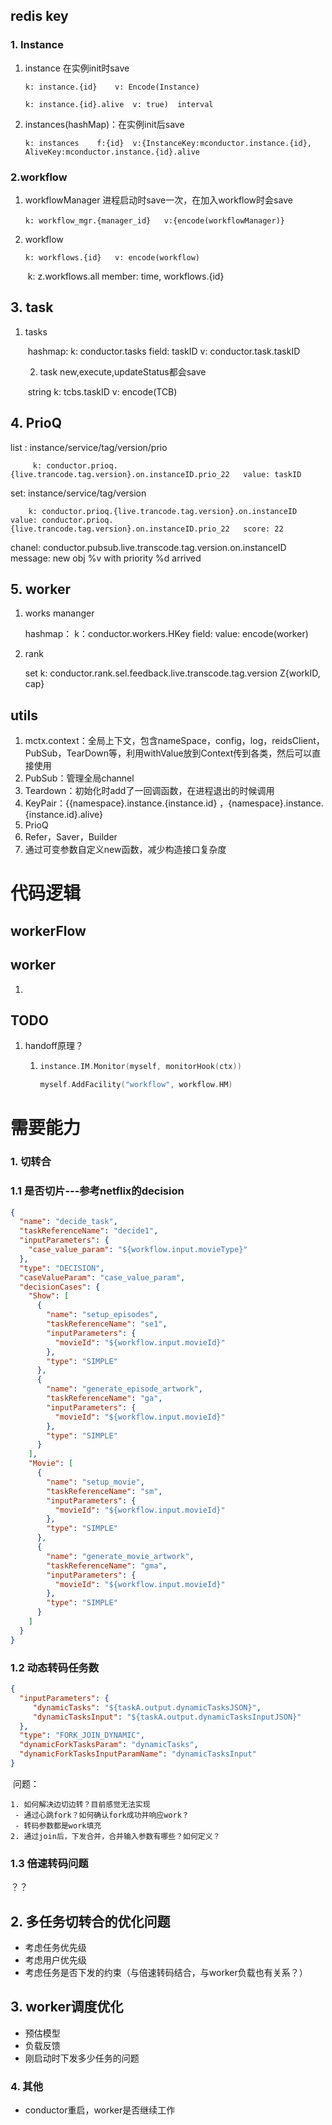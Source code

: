 ## redis key

### 1. Instance

1. instance 在实例init时save

   `k: instance.{id}	v: Encode(Instance)`

   `k: instance.{id}.alive	v: true)  interval`

   

2. instances(hashMap)：在实例init后save

   `k: instances  	f:{id} 	v:{InstanceKey:mconductor.instance.{id},  AliveKey:mconductor.instance.{id}.alive`

### 2.workflow

 1. workflowManager 进程启动时save一次，在加入workflow时会save

    ​	`k: workflow_mgr.{manager_id}	v:{encode(workflowManager)}`

 2. workflow

     	k: workflows.{id}	v: encode(workflow)

    ​	k: z.workflows.all	member: time, workflows.{id}

## 3. task

 1. tasks

    ​	hashmap:	k:	conductor.tasks	field: taskID	v: conductor.task.taskID

	2. task  new,execute,updateStatus都会save

    ​	string			k:	tcbs.taskID	v:	encode(TCB)



## 4. PrioQ

list :	instance/service/tag/version/prio	

 	 	 k: conductor.prioq.{live.trancode.tag.version}.on.instanceID.prio_22 	value: taskID



set:  	instance/service/tag/version

 		k: conductor.prioq.{live.trancode.tag.version}.on.instanceID	value: conductor.prioq.{live.trancode.tag.version}.on.instanceID.prio_22   score: 22



chanel:	 conductor.pubsub.live.transcode.tag.version.on.instanceID   message:	new obj %v with priority %d arrived



## 5. worker

1. works mananger

   hashmap： k：conductor.workers.HKey	field: 			value: encode(worker)

 2. rank

    set  k: conductor.rank.sel.feedback.live.transcode.tag.version	Z{workID, 	cap}
    
    

## utils

1. mctx.context：全局上下文，包含nameSpace，config，log，reidsClient，PubSub，TearDown等，利用withValue放到Context传到各类，然后可以直接使用
2. PubSub：管理全局channel
3. Teardown：初始化时add了一回调函数，在进程退出的时候调用
4. KeyPair：{{namespace}.instance.{instance.id}  ，{namespace}.instance.{instance.id}.alive}
5. PrioQ
6. Refer，Saver，Builder
7. 通过可变参数自定义new函数，减少构造接口复杂度







# 代码逻辑

## workerFlow

## worker

1. 



## TODO

1. handoff原理？

   1. ```go
      instance.IM.Monitor(myself, monitorHook(ctx))
      
      myself.AddFacility("workflow", workflow.HM)
      ```









# 需要能力

### 1. 切转合

### 1.1 是否切片---参考netflix的decision

```JSON
{
  "name": "decide_task",
  "taskReferenceName": "decide1",
  "inputParameters": {
    "case_value_param": "${workflow.input.movieType}"
  },
  "type": "DECISION",
  "caseValueParam": "case_value_param",
  "decisionCases": {
    "Show": [
      {
        "name": "setup_episodes",
        "taskReferenceName": "se1",
        "inputParameters": {
          "movieId": "${workflow.input.movieId}"
        },
        "type": "SIMPLE"
      },
      {
        "name": "generate_episode_artwork",
        "taskReferenceName": "ga",
        "inputParameters": {
          "movieId": "${workflow.input.movieId}"
        },
        "type": "SIMPLE"
      }
    ],
    "Movie": [
      {
        "name": "setup_movie",
        "taskReferenceName": "sm",
        "inputParameters": {
          "movieId": "${workflow.input.movieId}"
        },
        "type": "SIMPLE"
      },
      {
        "name": "generate_movie_artwork",
        "taskReferenceName": "gma",
        "inputParameters": {
          "movieId": "${workflow.input.movieId}"
        },
        "type": "SIMPLE"
      }
    ]
  }
}
```



### 1.2  动态转码任务数

```json
{
  "inputParameters": {
     "dynamicTasks": "${taskA.output.dynamicTasksJSON}",
     "dynamicTasksInput": "${taskA.output.dynamicTasksInputJSON}"
  },
  "type": "FORK_JOIN_DYNAMIC",
  "dynamicForkTasksParam": "dynamicTasks",
  "dynamicForkTasksInputParamName": "dynamicTasksInput"
}
```

​	问题：

 	1. 如何解决边切边转？目前感觉无法实现
     - 通过心跳fork？如何确认fork成功并响应work？
     - 转码参数都是work填充
 	2. 通过join后，下发合并，合并输入参数有哪些？如何定义？

### 1.3 倍速转码问题

？？



## 2.  多任务切转合的优化问题

- 考虑任务优先级
- 考虑用户优先级
- 考虑任务是否下发的约束（与倍速转码结合，与worker负载也有关系？）

## 3. worker调度优化

- 预估模型
- 负载反馈
- 刚启动时下发多少任务的问题

### 4. 其他

- conductor重启，worker是否继续工作